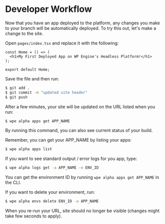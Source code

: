 # Developer Workflow

Now that you have an app deployed to the platform, any changes you make to your branch will be automatically deployed. To try this out, let's make a change to the site.

Open `pages/index.tsx` and replace it with the following:

```tsx
const Home = () => (
  <h1>My First Deployed App on WP Engine's Headless Platform!</h1>
);

export default Home;
```

Save the file and then run:

```bash
$ git add .
$ git commit -m "updated site header"
$ git push
```

After a few minutes, your site will be updated on the URL listed when you run:

```bash
$ wpe alpha apps get APP_NAME
```
By running this command, you can also see current status of your build.


Remember, you can get your APP_NAME by listing your apps:

```bash
$ wpe alpha apps list
```


If you want to see standard output / error logs for you app, type:
```bash
$ wpe alpha logs get -a APP_NAME -e ENV_ID
```
You can get the environment ID by running ```wpe alpha apps get APP_NAME``` in the CLI.


If you want to delete your environment, run:
```bash
$ wpe alpha envs delete ENV_ID -a APP_NAME
```

When you re-run your URL, site should no longer be visible (changes might take few seconds to apply).
